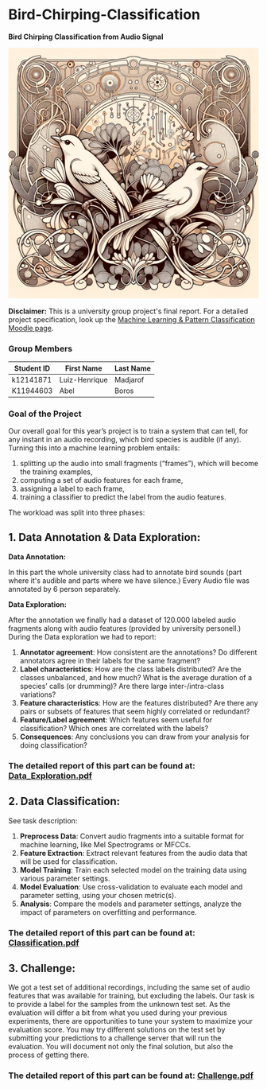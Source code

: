 # Bird-Chirping-Classification
**Bird Chirping Classification from Audio Signal**

![img.png](img.png)

**Disclaimer:** This is a university group project's final report.
For a detailed project specification, look up the [Machine Learning & Pattern Classification Moodle page](https://www.jku.at/en/institute-of-computational-perception/teaching/alle-lehrveranstaltungen/machine-learning-and-pattern-classification-vl-ue/).

### Group Members

| Student ID | First Name    | Last Name |
|------------|---------------|-----------|
| k12141871  | Luiz-Henrique | Madjarof  |
| K11944603  | Abel          | Boros     |

### Goal of the Project

Our overall goal for this year’s project is to train a system that can tell, for any instant in
an audio recording, which bird species is audible (if any). Turning this into a machine
learning problem entails:
1. splitting up the audio into small fragments (“frames”), which will become the
   training examples,
2. computing a set of audio features for each frame,
3. assigning a label to each frame,
4. training a classifier to predict the label from the audio features.

The workload was split into three phases:

## 1. Data Annotation & Data Exploration:

**Data Annotation:**

In this part the whole university class had to annotate bird sounds (part where it's audible and parts where we have silence.)
Every Audio file was annotated by 6 person separately.

**Data Exploration:**

After the annotation we finally had a dataset of 120.000 labeled audio fragments along with audio features (provided by university personell.)
During the Data exploration we had to report:

1. **Annotator agreement**: How consistent are the annotations? Do different annotators agree in their labels for the same fragment?
2. **Label characteristics**: How are the class labels distributed? Are the classes unbalanced, and how much? What is the average duration of a species’ calls (or
   drumming)? Are there large inter-/intra-class variations?
3. **Feature characteristics**: How are the features distributed? Are there any pairs or
   subsets of features that seem highly correlated or redundant?
4. **Feature/Label agreement**: Which features seem useful for classification? Which
   ones are correlated with the labels?
5. **Consequences**: Any conclusions you can draw from your analysis for doing classification?

### **The detailed report of this part can be found at: [Data_Exploration.pdf](Exploration%2FData_Exploration.pdf)**

## 2. Data Classification:

See task description:

1. **Preprocess Data**: Convert audio fragments into a suitable format for machine learning, like Mel Spectrograms or MFCCs.
2. **Feature Extraction**: Extract relevant features from the audio data that will be used for classification.
3. **Model Training**: Train each selected model on the training data using various parameter settings.
4. **Model Evaluation**: Use cross-validation to evaluate each model and parameter setting, using your chosen metric(s).
5. **Analysis**: Compare the models and parameter settings, analyze the impact of parameters on overfitting and performance.

### **The detailed report of this part can be found at: [Classification.pdf](Classification%2FClassification.pdf)**

## 3. Challenge:

We got a test set of additional recordings, including the same set of
audio features that was available for training, but excluding the labels. Our task is to provide a label for the samples from the unknown test set. 
As the evaluation will differ a bit from what you used during your previous experiments, there are opportunities to tune your
system to maximize your evaluation score. 
You may try different solutions on the test
set by submitting your predictions to a challenge server that will run the evaluation.
You will document not only the final solution, but also the process of getting there.

### **The detailed report of this part can be found at: [Challenge.pdf](Challenge%2FChallenge.pdf)**